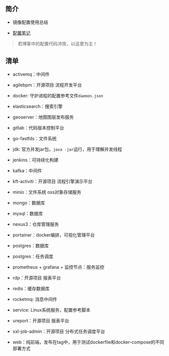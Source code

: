 ## 简介
- 镜像配置使用总结

- [配置笔记](https://huhuhan.github.io/blog/views/docker/docker-demo.html)

> 若博客中的配置代码冲突，以这里为主！

## 清单


- activemq：中间件
- agilebpm：开源项目 流程开发平台 
- docker: 守护进程的配置参考文件`daemon.json`
- elasticsearch：搜索引擎
- geoserver：地图图层发布服务 
- gitlab：代码版本控制平台
- go-fastfds：文件系统
- jdk: 官方并发jar包，`java -jar`运行，用于理解并发线程
- jenkins：可持续化构建
- kafka：中间件
- kft-activiti：开源项目 流程引擎演示平台
- minio：文件系统 oss对象存储服务
- mongo：数据库
- mysql：数据库
- nexus3：仓库管理服务
- portainer：docker编排，可视化管理平台
- postgres：数据库
- postgres：任务调度
- prometheus + grafana + 监控节点：服务监控
- rdp：开源项目 报表平台
- redis：缓存数据库
- rocketmq: 消息中间件
- service: Linux系统服务，配置参考脚本
- ureport：开源项目 报表平台 
- xxl-job-admin：开源项目 分布式任务调度平台

- web：纯前端，发布在tag中，用于测试dockerfile和docker-compose的不同部署方式